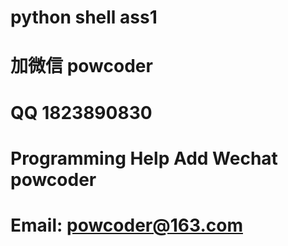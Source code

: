 # python shell ass1
# 加微信 powcoder

# QQ 1823890830

# Programming Help Add Wechat powcoder

# Email: powcoder@163.com

